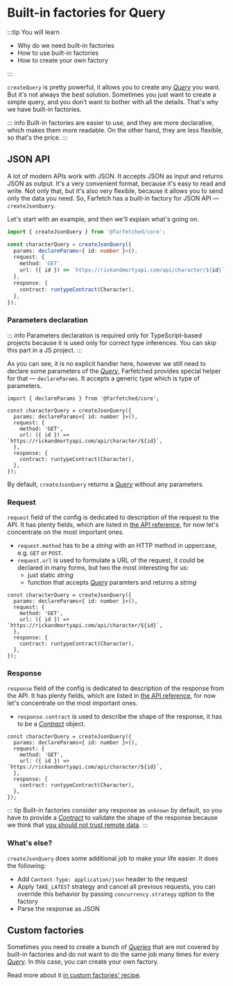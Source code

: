 # Built-in factories for Query

:::tip You will learn

- Why do we need built-in factories
- How to use built-in factories
- How to create your own factory

:::

`createQuery` is pretty powerful, it allows you to create any [_Query_](/api/primitives/query) you want. But it's not always the best solution. Sometimes you just want to create a simple query, and you don't want to bother with all the details. That's why we have built-in factories.

::: info
Built-in factories are easier to use, and they are more declarative, which makes them more readable. On the other hand, they are less flexible, so that's the price.
:::

## JSON API

A lot of modern APIs work with JSON. It accepts JSON as input and returns JSON as output. It's a very convenient format, because it's easy to read and write. Not only that, but it's also very flexible, because it allows you to send only the data you need. So, Farfetch has a built-in factory for JSON API — `createJsonQuery`.

Let's start with an example, and then we'll explain what's going on.

```ts
import { createJsonQuery } from '@farfetched/core';

const characterQuery = createJsonQuery({
  params: declareParams<{ id: number }>(),
  request: {
    method: 'GET',
    url: ({ id }) => `https://rickandmortyapi.com/api/character/${id}`,
  },
  response: {
    contract: runtypeContract(Character),
  },
});
```

### Parameters declaration

::: info
Parameters declaration is required only for TypeScript-based projects because it is used only for correct type inferences. You can skip this part in a JS project.
:::

As you can see, it is no explicit handler here, however we still need to declare some parameters of the [_Query_](/api/primitives/query), Farfetched provides special helper for that — `declareParams`. It accepts a generic type which is type of parameters.

```ts{4}
import { declareParams } from '@farfetched/core';

const characterQuery = createJsonQuery({
  params: declareParams<{ id: number }>(),
  request: {
    method: 'GET',
    url: ({ id }) => `https://rickandmortyapi.com/api/character/${id}`,
  },
  response: {
    contract: runtypeContract(Character),
  },
});
```

By default, `createJsonQuery` returns a [_Query_](/api/primitives/query) without any parameters.

### Request

`request` field of the config is dedicated to description of the request to the API. It has plenty fields, which are listed in [the API reference](/api/factories/create_json_query), for now let's concentrate on the most important ones.

- `request.method` has to be a _string_ with an HTTP method in uppercase, e.g. `GET` or `POST`.
- `request.url` is used to formulate a URL of the request, it could be declared in many forms, but two the most interesting for us:
  - just static _string_
  - function that accepts [_Query_](/api/primitives/query) paramters and returns a _string_

```ts{3-6}
const characterQuery = createJsonQuery({
  params: declareParams<{ id: number }>(),
  request: {
    method: 'GET',
    url: ({ id }) => `https://rickandmortyapi.com/api/character/${id}`,
  },
  response: {
    contract: runtypeContract(Character),
  },
});
```

### Response

`response` field of the config is dedicated to description of the response from the API. It has plenty fields, which are listed in [the API reference](/api/factories/create_json_query), for now let's concentrate on the most important ones.

- `response.contract` is used to describe the shape of the response, it has to be a [_Contract_](/api/primitives/contract) object.

```ts{7-9}
const characterQuery = createJsonQuery({
  params: declareParams<{ id: number }>(),
  request: {
    method: 'GET',
    url: ({ id }) => `https://rickandmortyapi.com/api/character/${id}`,
  },
  response: {
    contract: runtypeContract(Character),
  },
});
```

::: tip
Built-in factories consider any response as `unknown` by default, so you have to provide a [_Contract_](/api/primitives/contract) to validate the shape of the response because we think that [you should not trust remote data](/statements/never_trust).
:::

### What's else?

`createJsonQuery` does some additional job to make your life easier. It does the following:

- Add `Content-Type: application/json` header to the request
- Apply `TAKE_LATEST` strategy and cancel all previous requests, you can override this behavior by passing `concurrency.strategy` option to the factory
- Parse the response as JSON

## Custom factories

Sometimes you need to create a bunch of [_Queries_](/api/primitives/query) that are not covered by built-in factories and do not want to do the same job many times for every [_Query_](/api/primitives/query). In this case, you can create your own factory.

Read more about it [in custom factories' recipe](/recipes/custom_query).
